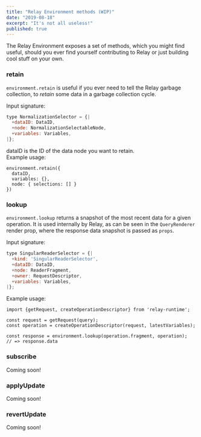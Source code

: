 ```yaml
---
title: "Relay Environment methods (WIP)"
date: "2019-08-18"
excerpt: "It's not all useless!"
published: true
---
```


The Relay Environment exposes a set of methods, which you might find useful,
should you ever find yourself contributing to Relay or just building cool stuff on your own.


### retain

`environment.retain` is useful if you ever need to tell the Relay garbage collection,
to *retain* some data in a garbage collection cycle.

Input signature:

```javascript
type NormalizationSelector = {|
  +dataID: DataID,
  +node: NormalizationSelectableNode,
  +variables: Variables,
|};
```

dataID is the ID of the data node you want to retain.  
Example usage:

```javascript{2}
environment.retain({
  dataID,
  variables: {},
  node: { selections: [] }
})
```

### lookup

`environment.lookup` returns a snapshot of the most recent data for a given operation.
It is used internally by Relay, as can be seen in the `QueryRenderer` render prop,
where the response data snapshot is passed as `props`.

Input signature:

```javascript
type SingularReaderSelector = {|
  +kind: 'SingularReaderSelector',
  +dataID: DataID,
  +node: ReaderFragment,
  +owner: RequestDescriptor,
  +variables: Variables,
|};
```

Example usage:

```javascript{4}
import {getRequest, createOperationDescriptor} from 'relay-runtime';

const request = getRequest(query);
const operation = createOperationDescriptor(request, latestVariables);

const response = environment.lookup(operation.fragment, operation);
// => response.data
```

### subscribe

Coming soon!

### applyUpdate

Coming soon!

### revertUpdate

Coming soon!
